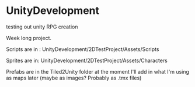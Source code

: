 # UnityDevelopment
testing out unity RPG creation

Week long project.


Scripts are in :
UnityDevelopment/2DTestProject/Assets/Scripts

Sprites are in:
UnityDevelopment/2DTestProject/Assets/Characters

Prefabs are in the Tiled2Unity folder at the moment
I'll add in what I'm using as maps later (maybe as images? Probably as .tmx files)
